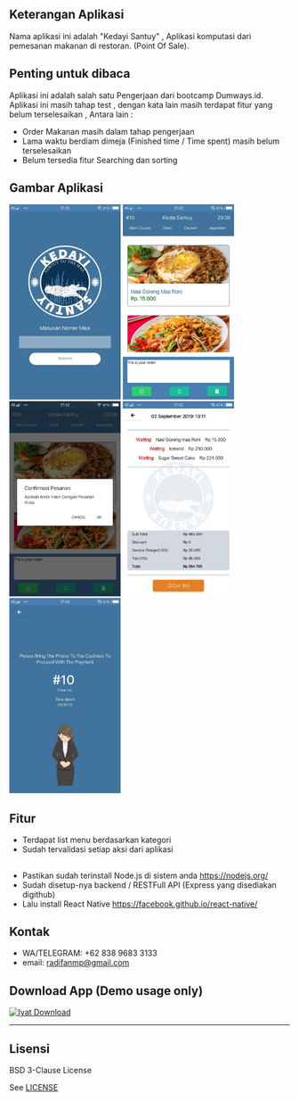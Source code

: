## Keterangan Aplikasi
Nama aplikasi ini adalah "Kedayi Santuy" , Aplikasi komputasi dari pemesanan makanan di restoran. (Point Of Sale).
<br>

## Penting untuk dibaca
Aplikasi ini adalah salah satu Pengerjaan dari bootcamp Dumways.id. 
Aplikasi ini masih tahap test , dengan kata lain masih terdapat fitur yang belum terselesaikan , Antara lain : 
* Order Makanan masih dalam tahap pengerjaan
* Lama waktu berdiam dimeja (Finished time / Time spent) masih belum terselesaikan
* Belum tersedia fitur Searching dan sorting

## Gambar Aplikasi
<p float="left">
  <img src="https://github.com/radifanmp/Kedai-Santuy/blob/master/src/screenshoot/photo_2019-09-04_17-55-19.jpg" width="200" height="350" alt="Choose a Service Type"/>
  <img src="https://github.com/radifanmp/Kedai-Santuy/blob/master/src/screenshoot/photo_2019-09-04_17-55-21.jpg" width="200" height="350" alt="Pick Location"/>
  <img src="https://github.com/radifanmp/Kedai-Santuy/blob/master/src/screenshoot/photo_2019-09-04_17-55-23.jpg" width="200" height="350" alt="Finding the truck"/>
  <img src="https://github.com/radifanmp/Kedai-Santuy/blob/master/src/screenshoot/photo_2019-09-04_17-55-24.jpg" width="200" height="350" alt="Order History"/>
  <img src="https://github.com/radifanmp/Kedai-Santuy/blob/master/src/screenshoot/photo_2019-09-04_17-55-25.jpg" width="200" height="350" alt="Order History"/>
</p>

## Fitur 
* Terdapat list menu berdasarkan kategori
* Sudah tervalidasi setiap aksi dari aplikasi

## 
* Pastikan sudah terinstall Node.js di sistem anda https://nodejs.org/
* Sudah disetup-nya backend / RESTFull API (Express yang disediakan digithub)
* Lalu install React Native https://facebook.github.io/react-native/

## Kontak
* WA/TELEGRAM: +62 838 9683 3133
* email: radifanmp@gmail.com

## Download App (Demo usage only)
[![Iyat Download](https://i1.wp.com/apkmodsios.com/wp-content/uploads/2018/12/Download-Infinite-Design-3.4.10-Apk.png)](http://google.com)


----

## Lisensi

BSD 3-Clause License

See [LICENSE](LICENSE)
